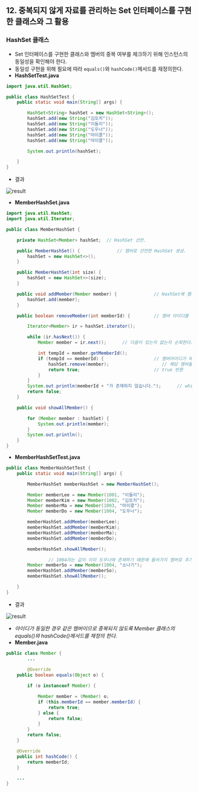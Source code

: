 ## 12. 중복되지 않게 자료를 관리하는 Set 인터페이스를 구현한 클래스와 그 활용

### HashSet 클래스

- Set 인터페이스를 구현한 클래스와 멤버의 중복 여부를 체크하기 위해 인스턴스의 동일성을 확인해야 한다.
- 동일성 구현을 위해 필요에 따라 `equals()`와 `hashCode()`메서드를 재정의한다.
- **HashSetTest.java**

```java
import java.util.HashSet;

public class HashSetTest {
    public static void main(String[] args) {

        HashSet<String> hashSet = new HashSet<String>();
        hashSet.add(new String("김또치"));
        hashSet.add(new String("이둘리"));
        hashSet.add(new String("도우너"));
        hashSet.add(new String("마이콜"));
        hashSet.add(new String("마이콜"));

        System.out.println(hashSet);

    }
}
```

- 결과

![result](https://t1.daumcdn.net/cafeattach/1Dzpp/e90b220112e0fd7c6ceefe2049f682720aaa2b25)

- **MemberHashSet.java**

```java
import java.util.HashSet;
import java.util.Iterator;

public class MemberHashSet {

    private HashSet<Member> hashSet;  // HashSet 선언.

    public MemberHashSet() {              // 멤버로 선언한 HashSet 생성.
        hashSet = new HashSet<>();
    }

    public MemberHashSet(int size) {
        hashSet = new HashSet<>(size);
    }

    public void addMember(Member member) {              // HashSet에 멤버 추가
        hashSet.add(member);
    }

    public boolean removeMember(int memberId) {         // 멤버 아이디를 매개변수로, 삭제 여부를 반환

        Iterator<Member> ir = hashSet.iterator();

        while (ir.hasNext()) {
            Member member = ir.next();      // 다음이 있는지 없는지 순회한다.

            int tempId = member.getMemberId();
            if (tempId == memberId) {                   // 멤버아이디가 매개변수와 일치하면
                hashSet.remove(member);                    // 해당 멤버를 삭제
                return true;                            // true 반환
            }
        }
        System.out.println(memberId + "가 존재하지 않습니다.");      // while이 끝날때 까지 return이 안된 경우
        return false;
    }

    public void showAllMember() {

        for (Member member : hashSet) {
            System.out.println(member);
        }
        System.out.println();
    }
}
```

- **MemberHashSetTest.java**

```java
public class MemberHashSetTest {
    public static void main(String[] args) {

        MemberHashSet memberHashSet = new MemberHashSet();

        Member memberLee = new Member(1001, "이둘리");
        Member memberKim = new Member(1002, "김또치");
        Member memberMa = new Member(1003, "마이콜");
        Member memberDo = new Member(1004, "도우너");

        memberHashSet.addMember(memberLee);
        memberHashSet.addMember(memberKim);
        memberHashSet.addMember(memberMa);
        memberHashSet.addMember(memberDo);

        memberHashSet.showAllMember();

				// 1004라는 값이 이미 도우너에 존재하기 때문에 들어가지 멤버로 추가되지 않는다.
        Member memberSo = new Member(1004, "소나기");
        memberHashSet.addMember(memberSo);
        memberHashSet.showAllMember();

    }
}
```

- 결과

![result](https://t1.daumcdn.net/cafeattach/1Dzpp/6a7aeffead449050e7457b3d8ccdaac450ee7e38)

- *아이디가 동일한 경우 같은 멤버이므로 중복되지 않도록 Member 클래스의 equals()와 hashCode()메서드를 재정의 한다.*
- **Member.java**

```java
public class Member {
		...
    
		@Override
    public boolean equals(Object o) {

        if (o instanceof Member) {

            Member member = (Member) o;
            if (this.memberId == member.memberId) {
                return true;
            } else {
                return false;
            }
        }
        return false;
    }

    @Override
    public int hashCode() {
        return memberId;
    }

    ...
}
```